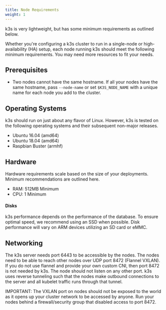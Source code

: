 ```yaml
---
title: Node Requirements
weight: 1
---
```


k3s is very lightweight, but has some minimum requirements as outlined below.

Whether you're configuring a k3s cluster to run in a single-node or high-availability (HA) setup, each node running k3s should meet the following minimum requirements. You may need more resources to fit your needs.

## Prerequisites
*    Two nodes cannot have the same hostname. If all your nodes have the same hostname, pass `--node-name` or set `$K3S_NODE_NAME` with a unique name for each node you add to the cluster.

## Operating Systems

k3s should run on just about any flavor of Linux. However, k3s is tested on the following operating systems and their subsequent non-major releases.

*    Ubuntu 16.04 (amd64)
*    Ubuntu 18.04 (amd64)
*    Raspbian Buster (armhf)

## Hardware

Hardware requirements scale based on the size of your deployments. Minimum recommendations are outlined here.

*    RAM: 512MB Minimum
*    CPU: 1 Minimum

#### Disks

k3s performance depends on the performance of the database. To ensure optimal speed, we recommend using an SSD when possible. Disk performance will vary on ARM devices utilizing an SD card or eMMC.

## Networking

The k3s server needs port 6443 to be accessible by the nodes. The nodes need to be able to reach other nodes over UDP port 8472 (Flannel VXLAN). If you do not use flannel and provide your own custom CNI, then port 8472 is not needed by k3s. The node should not listen on any other port. k3s uses reverse tunneling such that the nodes make outbound connections to the server and all kubelet traffic runs through that tunnel.

IMPORTANT: The VXLAN port on nodes should not be exposed to the world as it opens up your cluster network to be accessed by anyone. Run your nodes behind a firewall/security group that disabled access to port 8472.
